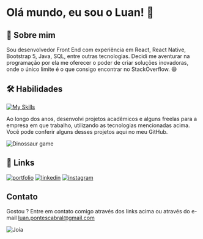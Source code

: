 
# Olá mundo, eu sou o Luan! 👋


## 🚀 Sobre mim
Sou desenvolvedor Front End com experiência em React, React Native, Bootstrap 5, Java, SQL, entre outras tecnologias. Decidi me aventurar na programação por ela me oferecer o poder de criar soluções inovadoras, onde o único limite é o que consigo encontrar no StackOverflow. 😄



## 🛠 Habilidades
[![My Skills](https://skillicons.dev/icons?i=js,html,css,bootstrap,react,java,mysql,vscode)](https://skillicons.dev)

Ao longo dos anos, desenvolvi projetos acadêmicos e alguns freelas para a empresa em que trabalho, utilizando as tecnologias mencionadas acima. Você pode conferir alguns desses projetos aqui no meu GitHub.

![Dinossaur game](https://user-images.githubusercontent.com/74038190/212284136-03988914-d899-44b4-b1d9-4eeccf656e44.gif)
## 🔗 Links
[![portfolio](https://img.shields.io/badge/my_portfolio-000?style=for-the-badge&logo=ko-fi&logoColor=white)]()
[![linkedin](https://img.shields.io/badge/linkedin-0A66C2?style=for-the-badge&logo=linkedin&logoColor=white)](https://www.linkedin.com/in/luan-pontes-081009227)
[![instagram](https://img.shields.io/badge/instagram-8a3ab9?style=for-the-badge&logo=instagram&logoColor=white)](https://instagram.com/luanpontes__)


## Contato

Gostou ? Entre em contato comigo através dos links acima ou através do e-mail luan.pontescabral@gmail.com




![Joia](https://i.gifer.com/7Onx.gif)
